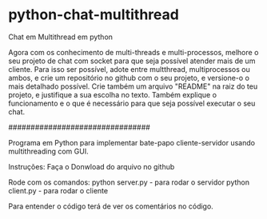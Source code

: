 # python-chat-multithread
Chat em Multithread em python


Agora com os conhecimento de multi-threads e multi-processos, melhore o seu projeto de chat com socket para que 
seja possível atender mais de um cliente. Para isso ser possível, adote entre multthread, multiprocessos ou ambos, 
e crie um repositório no github com o seu projeto, e versione-o o mais detalhado possível. 
Crie também um arquivo "README" na raiz do teu projeto, e justifique a sua escolha no texto. 
Também explique o funcionamento e o que é necessário para que seja possível executar o seu chat.

################################

Programa em Python para implementar bate-papo cliente-servidor usando multithreading com GUI.

Instruções:
Faça o Donwload do arquivo no github


Rode com os comandos:
  python server.py - para rodar o servidor
  python client.py - para rodar o cliente
  

Para entender o código terá de ver os comentários no código.
